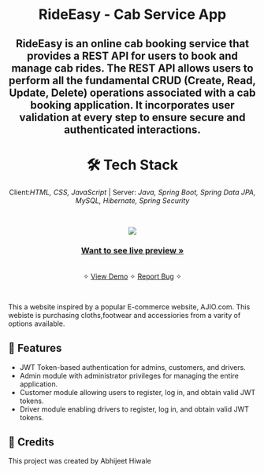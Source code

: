 <h1 align="center">RideEasy - Cab Service App</h1>
<h2 align="center">RideEasy is an online cab booking service that provides a REST API for users to book and manage cab rides. The REST API allows users to perform all the fundamental CRUD (Create, Read, Update, Delete) operations associated with a cab booking application. It incorporates user validation at every step to ensure secure and authenticated interactions.</h2>

<h1 align="center">🛠️ Tech Stack</h1>
<p align="center">
    Client:<i>HTML, CSS, JavaScript</i>  | Server: <i>Java, Spring Boot, Spring Data JPA, MySQL, Hibernate, Spring Security</i>
</p>

<br />
<p align="center">
  <img src="https://github.com/abhishekyadav0888/able-laborer-3546/assets/111178057/2e2bbd27-e1bd-451c-b2d9-3bee22e5865e">
</p>

  <h3 align="center"><a href="https://glamgrab-react.vercel.app/"><strong>Want to see live preview »</strong></a></h3>    
  <p align="center"> 
    <br />&#10023;
    <a href="https://glamgrab-react.vercel.app/">View Demo</a>   &#10023;  
    <a href="https://github.com/Abhii-07/React-ecommerce-app/issues">Report Bug</a>    &#10023;  
  </p>
<br/>



This a website inspired by a popular E-commerce website, AJIO.com. This webiste is purchasing cloths,footwear and accessiories from a varity of options available.

## 🚀 Features

<ul>
  <li>JWT Token-based authentication for admins, customers, and drivers.</li>
  <li>Admin module with administrator privileges for managing the entire application.</li>
  <li>Customer module allowing users to register, log in, and obtain valid JWT tokens.</li>
  <li>Driver module enabling drivers to register, log in, and obtain valid JWT tokens.</li>
</ul>

## 💖 Credits

This project was created by Abhijeet Hiwale
